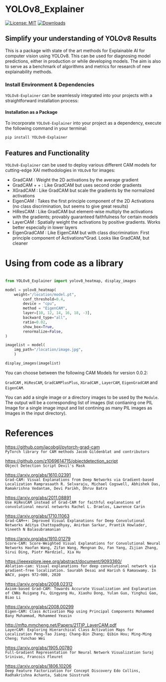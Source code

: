 # YOLOv8_Explainer
[![License: MIT](https://img.shields.io/badge/License-MIT-yellow.svg)](https://opensource.org/licenses/MIT)
[![Downloads](https://static.pepy.tech/badge/YOLOv8-Explainer)](https://pepy.tech/project/YOLOv8-Explainer)
## Simplify your understanding of YOLOv8 Results
This is a package with state of the art methods for Explainable AI for computer vision using YOLOv8. This can be used for diagnosing model predictions, either in production or while developing models. The aim is also to serve as a benchmark of algorithms and metrics for research of new explainability methods.

### Install Environment & Dependencies

`YOLOv8-Explainer` can be seamlessly integrated into your projects with a straightforward installation process:

#### Installation as a Package

To incorporate `YOLOv8-Explainer` into your project as a dependency, execute the following command in your terminal:

```bash
pip install YOLOv8-Explainer
```

## Features and Functionality

`YOLOv8-Explainer`  can be used to deploy various different CAM models for cutting-edge XAI methodologies in `YOLOv8` for images:

- GradCAM : Weight the 2D activations by the average gradient
- GradCAM + + : Like GradCAM but uses second order gradients
- XGradCAM : Like GradCAM but scale the gradients by the normalized activations
- EigenCAM : Takes the first principle component of the 2D Activations (no class discrimination, but seems to give great results)
- HiResCAM : Like GradCAM but element-wise multiply the activations with the gradients; provably guaranteed faithfulness for certain models
- LayerCAM : Spatially weight the activations by positive gradients. Works better especially in lower layers
- EigenGradCAM : Like EigenCAM but with class discrimination: First principle component of Activations*Grad. Looks like GradCAM, but cleaner


# Using from code as a library

```python

from YOLOv8_Explainer import yolov8_heatmap, display_images

model = yolov8_heatmap(
    weight="/location/model.pt", 
        conf_threshold=0.4, 
        device = "cpu", 
        method = "EigenCAM", 
        layer=[10, 12, 14, 16, 18, -3],
        backward_type="all",
        ratio=0.02,
        show_box=True,
        renormalize=False,
)

imagelist = model(
    img_path="/location/image.jpg", 
    )

display_images(imagelist)

```

You can choose between the following CAM Models for version 0.0.2:

`GradCAM` , `HiResCAM`, `GradCAMPlusPlus`, `XGradCAM` , `LayerCAM`, `EigenGradCAM` and `EigenCAM`.

You can add a single image or a directory images to be used by the `Module`. The output will be a corresponding list of images (list contianing one PIL Image for a single image imput and list contining as many PIL images as Images in the input directory).


# References
https://github.com/jacobgil/pytorch-grad-cam <br>
`PyTorch library for CAM methods
Jacob Gildenblat and contributors`

https://github.com/z1069614715/objectdetection_script <br>
`Object Detection Script
Devil's Mask`

https://arxiv.org/abs/1610.02391 <br>
`Grad-CAM: Visual Explanations from Deep Networks via Gradient-based Localization
Ramprasaath R. Selvaraju, Michael Cogswell, Abhishek Das, Ramakrishna Vedantam, Devi Parikh, Dhruv Batra`

https://arxiv.org/abs/2011.08891 <br>
`Use HiResCAM instead of Grad-CAM for faithful explanations of convolutional neural networks
Rachel L. Draelos, Lawrence Carin`

https://arxiv.org/abs/1710.11063 <br>
`Grad-CAM++: Improved Visual Explanations for Deep Convolutional Networks
Aditya Chattopadhyay, Anirban Sarkar, Prantik Howlader, Vineeth N Balasubramanian`

https://arxiv.org/abs/1910.01279 <br>
`Score-CAM: Score-Weighted Visual Explanations for Convolutional Neural Networks
Haofan Wang, Zifan Wang, Mengnan Du, Fan Yang, Zijian Zhang, Sirui Ding, Piotr Mardziel, Xia Hu`

https://ieeexplore.ieee.org/abstract/document/9093360/ <br>
`Ablation-cam: Visual explanations for deep convolutional network via gradient-free localization.
Saurabh Desai and Harish G Ramaswamy. In WACV, pages 972–980, 2020`

https://arxiv.org/abs/2008.02312 <br>
`Axiom-based Grad-CAM: Towards Accurate Visualization and Explanation of CNNs
Ruigang Fu, Qingyong Hu, Xiaohu Dong, Yulan Guo, Yinghui Gao, Biao Li`

https://arxiv.org/abs/2008.00299 <br>
`Eigen-CAM: Class Activation Map using Principal Components
Mohammed Bany Muhammad, Mohammed Yeasin`

http://mftp.mmcheng.net/Papers/21TIP_LayerCAM.pdf <br>
`LayerCAM: Exploring Hierarchical Class Activation Maps for Localization
Peng-Tao Jiang; Chang-Bin Zhang; Qibin Hou; Ming-Ming Cheng; Yunchao Wei`

https://arxiv.org/abs/1905.00780 <br>
`Full-Gradient Representation for Neural Network Visualization
Suraj Srinivas, Francois Fleuret`

https://arxiv.org/abs/1806.10206 <br>
`Deep Feature Factorization For Concept Discovery
Edo Collins, Radhakrishna Achanta, Sabine Süsstrunk`
